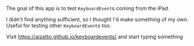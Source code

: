 The goal of this app is to test `KeyboardEvent`s coming from the iPad.

I didn't find anything sufficient, so I thought I'd make something of my own. Useful for testing other `KeyboardEvent`s too.

Visit https://aizatto.github.io/keyboardevents/ and start typing something
